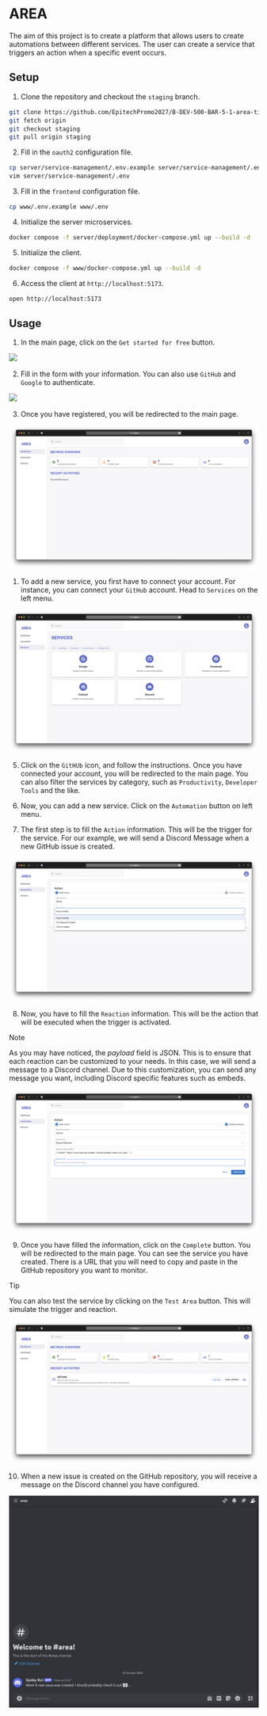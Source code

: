 # AREA

The aim of this project is to create a platform that allows users to create
automations between different services. The user can create a service that
triggers an action when a specific event occurs.

## Setup

1. Clone the repository and checkout the `staging` branch.

```sh
git clone https://github.com/EpitechPromo2027/B-DEV-500-BAR-5-1-area-tim.lundstedt/ .
git fetch origin
git checkout staging
git pull origin staging
```

2. Fill in the `oauth2` configuration file.

```sh
cp server/service-management/.env.example server/service-management/.env
vim server/service-management/.env
```

3. Fill in the `frontend` configuration file.

```sh
cp www/.env.example www/.env
```

4. Initialize the server microservices.

```sh
docker compose -f server/deployment/docker-compose.yml up --build -d
```

5. Initialize the client.

```sh
docker compose -f www/docker-compose.yml up --build -d
```

6. Access the client at `http://localhost:5173`.

```sh
open http://localhost:5173
```

## Usage

1. In the main page, click on the `Get started for free` button.

![](./assets/home-auth.png)

2. Fill in the form with your information. You can also use `GitHub` and
   `Google` to authenticate.

![](./assets/home-register.png)

3. Once you have registered, you will be redirected to the main page.

![](./assets/home-dashboard.png)

1. To add a new service, you first have to connect your account. For instance,
   you can connect your `GitHub` account. Head to `Services` on the left menu.

![](./assets/home-services.png)

5. Click on the `GitHUb` icon, and follow the instructions. Once you have
   connected your account, you will be redirected to the main page. You can also
   filter the services by category, such as `Productivity`, `Developer Tools`
   and the like.

6. Now, you can add a new service. Click on the `Automation` button on left
   menu.

7. The first step is to fill the `Action` information. This will be the trigger
   for the service. For our example, we will send a Discord Message when a new
   GitHub issue is created.

![](./assets/home-action.png)

8. Now, you have to fill the `Reaction` information. This will be the action
   that will be executed when the trigger is activated.

> [!NOTE]
> As you may have noticed, the _payload_ field is JSON. This is to ensure that
> each reaction can be customized to your needs. In this case, we will send a
> message to a Discord channel. Due to this customization, you can send any
> message you want, including Discord specific features such as embeds.

![](./assets/home-reaction.png)

9. Once you have filled the information, click on the `Complete` button. You
   will be redirected to the main page. You can see the service you have
   created. There is a URL that you will need to copy and paste in the GitHub
   repository you want to monitor.

> [!TIP]
> You can also test the service by clicking on the `Test Area` button. This will
> simulate the trigger and reaction.

![](./assets/home-created.png)

10. When a new issue is created on the GitHub repository, you will receive a
    message on the Discord channel you have configured.

![](./assets/home-discord.png)
